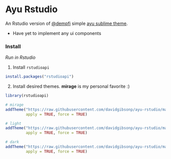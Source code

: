 # Ayu Rstudio
An Rstudio version of [@dempfi](https://github.com/dempfi) simple [ayu sublime theme](https://github.com/dempfi/ayu).

* Have yet to implement any ui components

### Install
*Run in Rstudio*

1. Install `rstudioapi`

```R
install.packages("rstudioapi")
```

2. Install desired themes. **mirage** is my personal favorite :)

```R
library(rstudioapi)

# mirage
addTheme("https://raw.githubusercontent.com/davidgibsonp/ayu-rstudio/master/rstheme/ayu-mirage.rstheme",
         apply = TRUE, force = TRUE)

# light
addTheme("https://raw.githubusercontent.com/davidgibsonp/ayu-rstudio/master/rstheme/ayu-light.rstheme",
         apply = TRUE, force = TRUE)

# dark
addTheme("https://raw.githubusercontent.com/davidgibsonp/ayu-rstudio/master/rstheme/ayu-dark.rstheme",
         apply = TRUE, force = TRUE)
```
